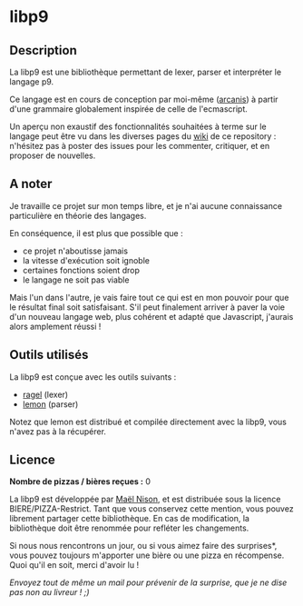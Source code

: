 # libp9

## Description

La libp9 est une bibliothèque permettant de lexer, parser et interpréter le langage p9.

Ce langage est en cours de conception par moi-même ([arcanis](http://www.arcastel.com)) à partir d'une grammaire globalement inspirée de celle de l'ecmascript.

Un aperçu non exaustif des fonctionnalités souhaitées à terme sur le langage peut être vu dans les diverses pages du [wiki](https://github.com/arcanin/libp9/wiki/_pages) de ce repository : n'hésitez pas à poster des issues pour les commenter, critiquer, et en proposer de nouvelles.

## A noter

Je travaille ce projet sur mon temps libre, et je n'ai aucune connaissance particulière en théorie des langages.

En conséquence, il est plus que possible que :

* ce projet n'aboutisse jamais
* la vitesse d'exécution soit ignoble
* certaines fonctions soient drop
* le langage ne soit pas viable

Mais l'un dans l'autre, je vais faire tout ce qui est en mon pouvoir pour que le résultat final soit satisfaisant.
S'il peut finalement arriver à paver la voie d'un nouveau langage web, plus cohérent et adapté que Javascript, j'aurais alors amplement réussi !

## Outils utilisés

La libp9 est conçue avec les outils suivants :

- [ragel](http://www.complang.org/ragel/) (lexer)
- [lemon](http://www.hwaci.com/sw/lemon/) (parser)

Notez que lemon est distribué et compilée directement avec la libp9, vous n'avez pas à la récupérer.

## Licence

**Nombre de pizzas / bières reçues :** 0

La libp9 est développée par [Maël Nison](mailto:nison.mael@gmail.com), et est distribuée sous la licence BIERE/PIZZA-Restrict. Tant que vous conservez cette mention, vous pouvez librement partager cette bibliothèque. En cas de modification, la bibliothèque doit être renommée pour refléter les changements.

Si nous nous rencontrons un jour, ou si vous aimez faire des surprises*, vous pouvez toujours m'apporter une bière ou une pizza en récompense.
Quoi qu'il en soit, merci d'avoir lu !

*Envoyez tout de même un mail pour prévenir de la surprise, que je ne dise pas non au livreur ! ;)*
